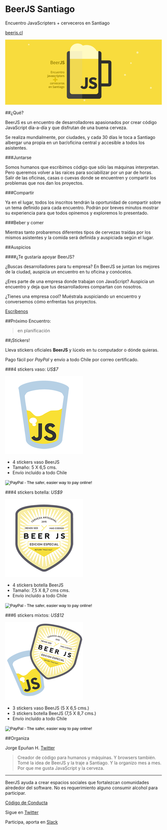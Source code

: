 # BeerJS Santiago

Encuentro JavaScripters + cerveceros en Santiago

[beerjs.cl](http://www.beerjs.cl/)

![BeerJS](https://raw.githubusercontent.com/beerjs/santiago/master/images/beerjs.png)

##¿Qué?

BeerJS es un encuentro de desarrolladores apasionados por crear código JavaScript día-a-día y que disfrutan de una buena cerveza.

Se realiza mundialmente, por ciudades, y cada 30 días le toca a Santiago albergar una propia en un bar/oficina central y accesible a todos los asistentes.

###Juntarse

Somos humanos que escribimos código que sólo las máquinas interpretan. Pero queremos volver a las raíces para sociabilizar por un par de horas. Salir de las oficinas, casas o cuevas donde se encuentren y compartir los problemas que nos dan los proyectos.

###Compartir

Ya en el lugar, todos los inscritos tendrán la oportunidad de compartir sobre un tema definido para cada encuentro. Podrán por breves minutos mostrar su experiencia para que todos opinemos y exploremos lo presentado.

###Beber y comer

Mientras tanto probaremos diferentes tipos de cervezas traídas por los mismos asistentes y la comida será definida y auspiciada según el lugar.

##Auspicios

####¿Te gustaría apoyar BeerJS?

¿Buscas desarrolladores para tu empresa? En BeerJS se juntan los mejores de la ciudad, auspicia un encuentro en tu oficina y conócelos.

¿Eres parte de una empresa donde trabajan con JavaScript? Auspicia un encuentro y deja que tus desarrolladores compartan con nosotros.

¿Tienes una empresa cool? Muéstrala auspiciando un encuentro y conversemos cómo enfrentas tus proyectos.

[Escríbenos](mailto:salud@beerjs.cl)

##Próximo Encuentro:

> en planificación

##¡Stickers!

Lleva stickers oficiales **BeerJS** y lúcelo en tu computador o dónde quieras.

Pago fácil por *PayPal* y envío a todo Chile por correo certificado.

###4 stickers vaso: *US$7*

![](images/sticker-beerjs-vaso.png)

- 4 stickers vaso BeerJS
- Tamaño: 5 X 6,5 cms.
- Envío incluído a todo Chile


<form action="https://www.paypal.com/cgi-bin/webscr" method="post" target="_top">
  <input type="hidden" name="cmd" value="_s-xclick">
  <input type="hidden" name="hosted_button_id" value="NJMYVCVT6BW7N">
  <input type="image" src="https://www.paypalobjects.com/en_US/i/btn/btn_buynowCC_LG.gif" border="0" name="submit" alt="PayPal - The safer, easier way to pay online!">
  <img alt="" border="0" src="https://www.paypalobjects.com/en_US/i/scr/pixel.gif" width="1" height="1">
</form>

###4 stickers botella: *US$9*

![](images/sticker-beerjs-botella.png)

- 4 stickers botella BeerJS
- Tamaño: 7,5 X 8,7 cms cms.
- Envío incluído a todo Chile


<form action="https://www.paypal.com/cgi-bin/webscr" method="post" target="_top">
  <input type="hidden" name="cmd" value="_s-xclick">
  <input type="hidden" name="hosted_button_id" value="FRKJQFYBEDEAU">
  <input type="image" src="https://www.paypalobjects.com/en_US/i/btn/btn_buynowCC_LG.gif" border="0" name="submit" alt="PayPal - The safer, easier way to pay online!">
  <img alt="" border="0" src="https://www.paypalobjects.com/en_US/i/scr/pixel.gif" width="1" height="1">
</form>

###6 stickers mixtos: *US$12*

![](images/sticker-beerjs-vasobotella.png)

- 3 stickers vaso BeerJS (5 X 6,5 cms.)
- 3 stickers botella BeerJS (7,5 X 8,7 cms.)
- Envío incluído a todo Chile


<form action="https://www.paypal.com/cgi-bin/webscr" method="post" target="_top">
  <input type="hidden" name="cmd" value="_s-xclick">
  <input type="hidden" name="hosted_button_id" value="X8RGM6FMFXB5G">
  <input type="image" src="https://www.paypalobjects.com/en_US/i/btn/btn_buynowCC_LG.gif" border="0" name="submit" alt="PayPal - The safer, easier way to pay online!">
  <img alt="" border="0" src="https://www.paypalobjects.com/en_US/i/scr/pixel.gif" width="1" height="1">
</form>

##Organiza

Jorge Epuñan H. [Twitter](http://www.twitter.com/csslab)

> Creador de código para humanos y máquinas. Y browsers también. Tomé la idea de BeerJS y la traje a Santiago. Y la organizo mes a mes. Por que me gusta JavaScript y la cerveza.

---

BeerJS ayuda a crear espacios sociales que fortalezcan comunidades alrededor del software. No es requerimiento alguno consumir alcohol para participar.

[Código de Conducta](http://es.confcodeofconduct.com/)

Sigue en [Twitter](http://twitter.com/intent/follow?original_referer=&screen_name=BeerJSSantiago&tw_p=followbutton&variant=2.0)

Participa, aporta en [Slack](http://devschile.slack.com)
